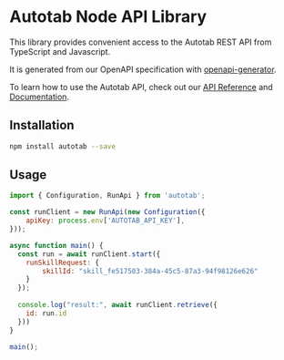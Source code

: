 # Autotab Node API Library

This library provides convenient access to the Autotab REST API from TypeScript and Javascript.

It is generated from our OpenAPI specification with [openapi-generator](https://github.com/openapitools/openapi-generator).

To learn how to use the Autotab API, check out our [API Reference](https://autotab.com/docs/api) and [Documentation](https://autotab.com/docs). 

## Installation

```sh
npm install autotab --save
```

## Usage

<!-- prettier-ignore -->
```js
import { Configuration, RunApi } from 'autotab';

const runClient = new RunApi(new Configuration({
    apiKey: process.env['AUTOTAB_API_KEY'],
}));

async function main() {
  const run = await runClient.start({
    runSkillRequest: {
        skillId: "skill_fe517503-384a-45c5-87a3-94f98126e626"
    }
  });
  
  console.log("result:", await runClient.retrieve({
    id: run.id
  }))
}

main();
```
